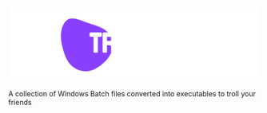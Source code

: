 # [![TrollifyLogo](Assets/trollify-logo.png)](https://www.techpointch.cf/trollify)

A collection of Windows Batch files converted into executables to troll your friends
